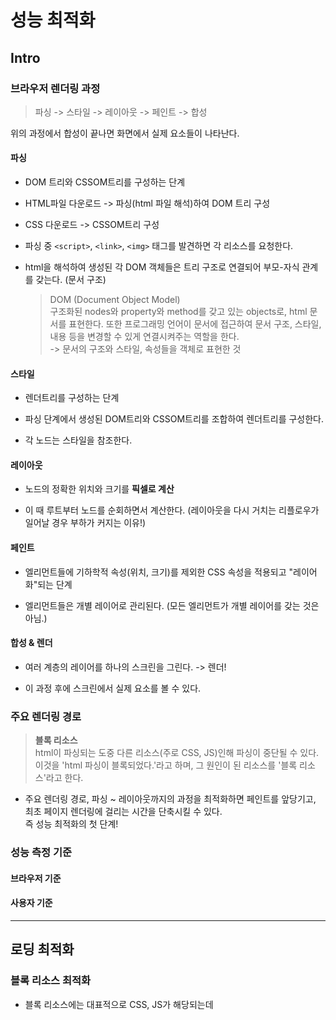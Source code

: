 # 성능 최적화

## Intro

### 브라우저 렌더링 과정

> 파싱 -> 스타일 -> 레이아웃 -> 페인트 -> 합성

위의 과정에서 합성이 끝나면 화면에서 실제 요소들이 나타난다.

#### 파싱

- DOM 트리와 CSSOM트리를 구성하는 단계

- HTML파일 다운로드 -> 파싱(html 파일 해석)하여 DOM 트리 구성

- CSS 다운로드 -> CSSOM트리 구성

- 파싱 중 `<script>`, `<link>`, `<img>` 태그를 발견하면 각 리소스를 요청한다.

- html을 해석하여 생성된 각 DOM 객체들은 트리 구조로 연결되어 부모-자식 관계를 갖는다. (문서 구조)

  > DOM (Document Object Model)  
  구조화된 nodes와 property와 method를 갖고 있는 objects로, html 문서를 표현한다. 또한 프로그래밍 언어이 문서에 접근하여 문서 구조, 스타일, 내용 등을 변경할 수 있게 연결시켜주는 역할을 한다.  
  -> 문서의 구조와 스타일, 속성들을 객체로 표현한 것

#### 스타일

- 렌더트리를 구성하는 단계

- 파싱 단계에서 생성된 DOM트리와 CSSOM트리를 조합하여 렌더트리를 구성한다.

- 각 노드는 스타일을 참조한다.

#### 레이아웃

- 노드의 정확한 위치와 크기를 **픽셀로 계산**

- 이 때 루트부터 노드를 순회하면서 계산한다. (레이아웃을 다시 거치는 리플로우가 일어날 경우 부하가 커지는 이유!)

#### 페인트

- 엘리먼트들에 기하학적 속성(위치, 크기)를 제외한 CSS 속성을 적용되고 "레이어화"되는 단계

- 엘리먼트들은 개별 레이어로 관리된다. (모든 엘리먼트가 개별 레이어를 갖는 것은 아님.)

#### 합성 & 렌더

- 여러 계층의 레이어를 하나의 스크린을 그린다. -> 렌더!

- 이 과정 후에 스크린에서 실제 요소를 볼 수 있다.

### 주요 렌더링 경로

> **블록 리소스**  
  html이 파싱되는 도중 다른 리소스(주로 CSS, JS)인해 파싱이 중단될 수 있다. 이것을 'html 파싱이 블록되었다.'라고 하며, 그 원인이 된 리소스를 '블록 리소스'라고 한다.

- 주요 렌더링 경로, 파싱 ~ 레이아웃까지의 과정을 최적화하면 페인트를 앞당기고, 최초 페이지 렌더링에 걸리는 시간을 단축시킬 수 있다.  
  즉 성능 최적화의 첫 단계!

### 성능 측정 기준

#### 브라우저 기준

#### 사용자 기준

---

## 로딩 최적화

### 블록 리소스 최적화

- 블록 리소스에는 대표적으로 CSS, JS가 해당되는데 